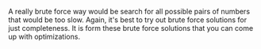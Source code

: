 


A really brute force way would be search for all possible pairs of numbers that would be too slow.
Again, it's best to try out brute force solutions for just completeness.
It is form these brute force solutions that you can come up with optimizations.